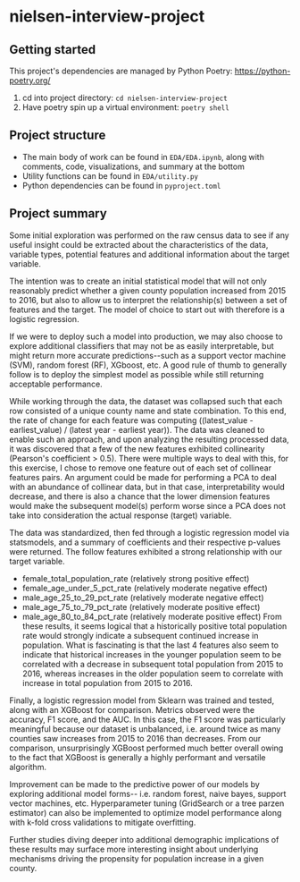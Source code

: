 # nielsen-interview-project

## Getting started
This project's dependencies are managed by Python Poetry:
https://python-poetry.org/

1. cd into project directory: `cd nielsen-interview-project`
2. Have poetry spin up a virtual environment: `poetry shell`

## Project structure
- The main body of work can be found in `EDA/EDA.ipynb`, along with comments, code, visualizations, and summary at the bottom
- Utility functions can be found in `EDA/utility.py`
- Python dependencies can be found in `pyproject.toml`

## Project summary

Some initial exploration was performed on the raw census data to see if any useful insight could be extracted about the characteristics of the data, variable types, potential features and additional information about the target variable. 

The intention was to create an initial statistical model that will not only reasonably predict whether a given county population increased from 2015 to 2016, but also to allow us to interpret the relationship(s) between a set of features and the target. The model of choice to start out with therefore is a logistic regression.

If we were to deploy such a model into production, we may also choose to explore additional classifiers that may not be as easily interpretable, but might return more accurate predictions--such as a support vector machine (SVM), random forest (RF), XGboost, etc. A good rule of thumb to generally follow is to deploy the simplest model as possible while still returning acceptable performance.

While working through the data, the dataset was collapsed such that each row consisted of a unique county name and state combination. To this end, the rate of change for each feature was computing ((latest_value - earliest_value) / (latest year - earliest year)). The data was cleaned to enable such an approach, and upon analyzing the resulting processed data, it was discovered that a few of the new features exhibited collinearity (Pearson's coefficient > 0.5). There were multiple ways to deal with this, for this exercise, I chose to remove one feature out of each set of collinear features pairs. An argument could be made for performing a PCA to deal with an abundance of collinear data, but in that case, interpretability would decrease, and there is also a chance that the lower dimension features would make the subsequent model(s) perform worse since a PCA does not take into consideration the actual response (target) variable. 

The data was standardized, then fed through a logistic regression model via statsmodels, and a summary of coefficients and their respective p-values were returned. The follow features exhibited a strong relationship with our target variable.
- female_total_population_rate (relatively strong positive effect)
- female_age_under_5_pct_rate (relatively moderate negative effect)
- male_age_25_to_29_pct_rate (relatively moderate negative effect)
- male_age_75_to_79_pct_rate (relatively moderate positive effect)
- male_age_80_to_84_pct_rate (relatively moderate positive effect)
From these results, it seems logical that a historically positive total population rate would strongly indicate a subsequent continued increase in population. What is fascinating is that the last 4 features also seem to indicate that historical increases in the younger population seem to be correlated with a decrease in subsequent total population from 2015 to 2016, whereas increases in the older population seem to correlate with increase in total population from 2015 to 2016.

Finally, a logistic regression model from Sklearn was trained and tested, along with an XGBoost for comparison. Metrics observed were the accuracy, F1 score, and the AUC. In this case, the F1 score was particularly meaningful because our dataset is unbalanced, i.e. around twice as many counties saw increases from 2015 to 2016 than decreases. From our comparison, unsurprisingly XGBoost performed much better overall owing to the fact that XGBoost is generally a highly performant and versatile algorithm.

Improvement can be made to the predictive power of our models by exploring additional model forms-- i.e. random forest, naive bayes, support vector machines, etc. Hyperparameter tuning (GridSearch or a tree parzen estimator) can also be implemented to optimize model performance along with k-fold cross validations to mitigate overfitting.

Further studies diving deeper into additional demographic implications of these results may surface more interesting insight about underlying mechanisms driving the propensity for population increase in a given county.
